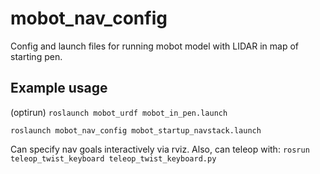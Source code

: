 # mobot_nav_config
Config and launch files for running mobot model with LIDAR in map of starting pen.

## Example usage
(optirun) `roslaunch mobot_urdf mobot_in_pen.launch`

`roslaunch mobot_nav_config mobot_startup_navstack.launch`

Can specify nav goals interactively via rviz.   Also, can teleop with:
`rosrun teleop_twist_keyboard teleop_twist_keyboard.py`

    
